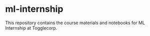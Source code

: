 # ml-internship
This repository contains the course materials and notebooks for ML Internship at Togglecorp.
